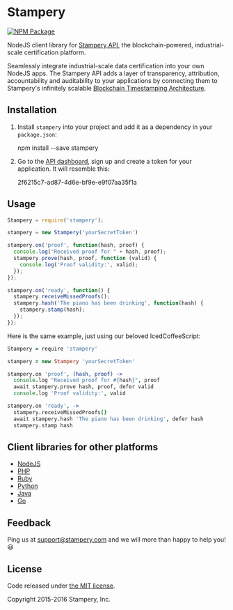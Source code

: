 # Stampery

[![NPM Package](https://img.shields.io/npm/v/stampery.svg?style=flat-square)](https://www.npmjs.org/package/stampery)

NodeJS client library for [Stampery API](https://stampery.com/api), the blockchain-powered, industrial-scale certification platform.

Seamlessly integrate industrial-scale data certification into your own NodeJS apps. The Stampery API adds a layer of transparency, attribution, accountability and auditability to your applications by connecting them to Stampery's infinitely scalable [Blockchain Timestamping Architecture](https://stampery.com/tech).

## Installation

  1. Install `stampery` into your project and add it as a dependency in your `package.json`:

        npm install --save stampery

  2. Go to the [API dashboard](https://api-dashboard.stampery.com), sign up and create a token for your application. It will resemble this:

        2f6215c7-ad87-4d6e-bf9e-e9f07aa35f1a

## Usage

```javascript
Stampery = require('stampery');

stampery = new Stampery('yourSecretToken')

stampery.on('proof', function(hash, proof) {
  console.log("Received proof for " + hash, proof);
  stampery.prove(hash, proof, function (valid) {
    console.log('Proof validity:', valid);
  });
});

stampery.on('ready', function() {
  stampery.receiveMissedProofs();
  stampery.hash('The piano has been drinking', function(hash) {
    stampery.stamp(hash);
  });
});
```

Here is the same example, just using our beloved IcedCoffeeScript:

```coffeescript
Stampery = require 'stampery'

stampery = new Stampery 'yourSecretToken'

stampery.on 'proof', (hash, proof) ->
  console.log "Received proof for #{hash}", proof
  await stampery.prove hash, proof, defer valid
  console.log 'Proof validity:', valid

stampery.on 'ready', ->
  stampery.receiveMissedProofs()
  await stampery.hash 'The piano has been drinking', defer hash
  stampery.stamp hash
```

## Client libraries for other platforms
- [NodeJS](https://github.com/stampery/node)
- [PHP](https://github.com/stampery/php)
- [Ruby](https://github.com/stampery/ruby)
- [Python](https://github.com/stampery/python)
- [Java](https://github.com/stampery/java)
- [Go](https://github.com/stampery/go)

## Feedback

Ping us at [support@stampery.com](mailto:support@stampery.com) and we will more than happy to help you! 😃


## License

Code released under
[the MIT license](https://github.com/stampery/node/blob/master/LICENSE).

Copyright 2015-2016 Stampery, Inc.

